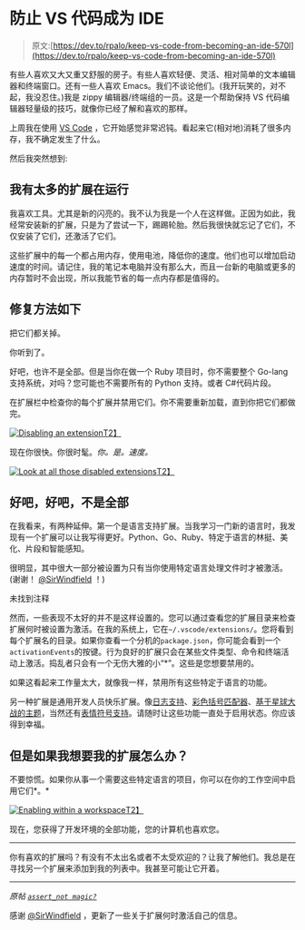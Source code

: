 # 防止 VS 代码成为 IDE

> 原文:[https://dev.to/rpalo/keep-vs-code-from-becoming-an-ide-570l](https://dev.to/rpalo/keep-vs-code-from-becoming-an-ide-570l)

有些人喜欢又大又重又舒服的房子。有些人喜欢轻便、灵活、相对简单的文本编辑器和终端窗口。还有一些人喜欢 Emacs。我们不谈论他们。(我开玩笑的，对不起，我没忍住。)我是 zippy 编辑器/终端组的一员。这是一个帮助保持 VS 代码编辑器轻量级的技巧，就像你已经了解和喜欢的那样。

上周我在使用 [VS Code](https://code.visualstudio.com/) ，它开始感觉非常迟钝。看起来它(相对地)消耗了很多内存，我不确定发生了什么。

然后我突然想到:

## 我有太多的扩展在运行

我喜欢工具。尤其是新的闪亮的。我不认为我是一个人在这样做。正因为如此，我经常安装新的扩展，只是为了尝试一下，踢踢轮胎。然后我很快就忘记了它们，不仅安装了它们，还激活了它们。

这些扩展中的每一个都占用内存，使用电池，降低你的速度。他们也可以增加启动速度的时间。请记住，我的笔记本电脑并没有那么大，而且一台新的电脑或更多的内存暂时不会出现，所以我能节省的每一点内存都是值得的。

## 修复方法如下

把它们都关掉。

你听到了。

好吧，也许不是全部。但是当你在做一个 Ruby 项目时，你不需要整个 Go-lang 支持系统，对吗？您可能也不需要所有的 Python 支持。或者 C#代码片段。

在扩展栏中检查你的每个扩展并禁用它们。你不需要重新加载，直到你把它们都做完。

[![Disabling an extension](../Images/7785a8342bb5dd39da3027e94c355a1e.png)T2】](https://res.cloudinary.com/practicaldev/image/fetch/s--8wXtNd6t--/c_limit%2Cf_auto%2Cfl_progressive%2Cq_66%2Cw_880/https://assertnotmagic.com/img/extensions-disable.gif)

现在你很快。你很时髦。*你。是。速度。*

[![Look at all those disabled extensions](../Images/7864502a0f2f18cd20a55e2192ba1d56.png)T2】](https://res.cloudinary.com/practicaldev/image/fetch/s--07SNG96Q--/c_limit%2Cf_auto%2Cfl_progressive%2Cq_66%2Cw_880/https://assertnotmagic.com/img/extensions-installed.gif)

## 好吧，好吧，不是全部

在我看来，有两种延伸。第一个是语言支持扩展。当我学习一门新的语言时，我发现有一个扩展可以让我写得更好。Python、Go、Ruby、特定于语言的林挺、美化、片段和智能感知。

很明显，其中很大一部分被设置为只有当你使用特定语言处理文件时才被激活。(谢谢！ [@SirWindfield](https://dev.to/sirwindfield) ！)

未找到注释

然而，一些表现不太好的并不是这样设置的。您可以通过查看您的扩展目录来检查扩展何时被设置为激活。在我的系统上，它在`~/.vscode/extensions/`。您将看到每个扩展名的目录。如果你查看一个分机的`package.json`，你可能会看到一个`activationEvents`的按键。行为良好的扩展只会在某些文件类型、命令和终端活动上激活。捣乱者只会有一个无伤大雅的小“*”。这些是您想要禁用的。

如果这看起来工作量太大，就像我一样，禁用所有这些特定于语言的功能。

另一种扩展是通用开发人员快乐扩展。像[日志支持](https://marketplace.visualstudio.com/items?itemName=pajoma.vscode-journal)、[彩色括号匹配器](https://marketplace.visualstudio.com/items?itemName=2gua.rainbow-brackets)、[基于星球大战的主题](https://marketplace.visualstudio.com/items?itemName=dustinsanders.an-old-hope-theme-vscode)，当然还有[表情符号支持](https://marketplace.visualstudio.com/items?itemName=Perkovec.emoji)。请随时让这些功能一直处于启用状态。你应该得到幸福。

## 但是如果我想要我的扩展怎么办？

不要惊慌。如果你从事一个需要这些特定语言的项目，你可以在你的工作空间中启用它们*。*

[![Enabling within a workspace](../Images/869397de5be71726a0abf3692a05d61d.png)T2】](https://res.cloudinary.com/practicaldev/image/fetch/s--G78_ZtHq--/c_limit%2Cf_auto%2Cfl_progressive%2Cq_66%2Cw_880/https://assertnotmagic.com/img/extensions-enable-workspace.gif)

现在，您获得了开发环境的全部功能，您的计算机也喜欢您。

* * *

你有喜欢的扩展吗？有没有不太出名或者不太受欢迎的？让我了解他们。我总是在寻找另一个扩展来添加到我的列表中。我甚至可能让它开着。

* * *

*原帖 [`assert_not magic?`](https://assertnotmagic.com/2018/04/26/keep-vs-code-light/)*

感谢 [@SirWindfield](https://dev.to/sirwindfield) ，更新了一些关于扩展何时激活自己的信息。